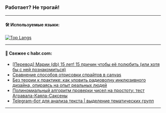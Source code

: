 ### Работает? Не трогай!

---
<!--
#### 🛠️ Technical stack:

![Java](https://img.shields.io/badge/Java-informational?logo=Oracle&style=flat&logoColor=white&color=FF4500)
![Kotlin](https://img.shields.io/badge/Kotlin-informational?logo=Kotlin&style=flat&logoColor=white&color=774D97)
![TS](https://img.shields.io/badge/TypeScript-informational?logo=typeScript&style=flat&logoColor=black&color=017acc)
![Python](https://img.shields.io/badge/Python-informational?logo=Python&style=flat&logoColor=black&color=ffdd54) <br>
![Spring](https://img.shields.io/badge/Spring-informational?logo=Spring&style=flat&logoColor=white&color=6DB33F) 
![SpringBoot](https://img.shields.io/badge/SpringBoot-informational?logo=SpringBoot&style=flat&logoColor=white&color=6DB33F)
![Nest](https://img.shields.io/badge/NestJS-informational?logo=NestJS&style=flat&logoColor=white&color=E0234E) 
![NodeJS](https://img.shields.io/badge/NodeJS-informational?logo=node.js&style=flat&logoColor=white&color=70A760)<br>
![PostgreSQL](https://img.shields.io/badge/PostgreSQL-informational?logo=PostgreSQL&style=flat&logoColor=white&color=DAA520)
![MongoDB](https://img.shields.io/badge/MongoDB-informational?logo=MongoDB&style=flat&logoColor=white&color=870000)
![Apache](https://img.shields.io/badge/Apache-informational?logo=apache&style=flat&logoColor=white&color=f74e28)

___ 
-->

#### 🛠️ Используемые языки:

[![Top Langs](https://github-readme-stats-82jvfl3w3-advtsettinggmailcoms-projects.vercel.app/api/top-langs/?username=zloylis&langs_count=10&hide_title=true&title_color=e6edf3&size_weight=0.5&count_weight=0.5&layout=compact&hide_progress=true&hide_border=true&theme=dracula)](https://github.com/zloylis)

<!---


####  :octocat:&nbsp;&nbsp; Статистика:

![GitHub stats](https://github-readme-stats-u2qms2cxw-advtsettinggmailcoms-projects.vercel.app/api?username=zloylis&show_icons=true&hide_border=true&theme=dracula&title_color=e6edf3&include_all_commits=true&count_private=true&hide_rank=false&hide_title=true&rank_icon=github)
-->
---

#### 💬 Свежее с habr.com:

<!-- BLOG-POST-LIST:START -->
- [[Перевод] Марии &lpar;db&rpar; 15 лет! 15 причин чтобы её полюбить &lpar;или хотя бы с ней познакомиться&rpar;](https://habr.com/ru/articles/855802/?utm_source=habrahabr&utm_medium=rss&utm_campaign=855802)
- [Сравнение способов отрисовки спрайтов в canvas](https://habr.com/ru/articles/855798/?utm_source=habrahabr&utm_medium=rss&utm_campaign=855798)
- [Без теории к практике: как уловить радиоволну инклюзивного дизайна, опираясь на опыт реальных людей](https://habr.com/ru/articles/855794/?utm_source=habrahabr&utm_medium=rss&utm_campaign=855794)
- [Полиномиальный алгоритм проверки чисел на простоту: тест Агравала-Каяла-Саксены](https://habr.com/ru/articles/855792/?utm_source=habrahabr&utm_medium=rss&utm_campaign=855792)
- [Telegram-бот для анализа текста | выделение тематических групп](https://habr.com/ru/articles/855786/?utm_source=habrahabr&utm_medium=rss&utm_campaign=855786)
<!-- BLOG-POST-LIST:END -->

---
